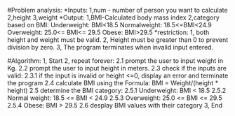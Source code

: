 #Problem analysis:
*Inputs:
1,num - number of person you want to calculate
2,height
3,weight
*Output:
1,BMI-Calculated body mass index
2,category based on BMI:
  Underweight: BMI<18.5
  Normalweight: 18.5<=BMI<24.9
  Overweight: 25.0<= BMI<= 29.5
  Obese: BMI>29.5
*restriction:
 1, both height and weight must be valid.
 2, Height must be greater than 0 to prevent division by zero.
 3, The program terminates when invalid input entered.

#Algorithm:
  1, Start
  2, repeat forever:
   2.1 prompt the user to input weight in Kg.
   2.2 prompt the user to input height in meters.
   2.3 check if the inputs are valid:
    2.3.1 if the input is invalid or height <=0, display an error and terminate the program
   2.4 calculate BMI using the Formula: BMI = Weight/(height * height)
   2.5 determine the BMI category:
    2.5.1 Underweight: BMI < 18.5
    2.5.2 Normal weight: 18.5 <= BMI < 24.9
    2.5.3 Overweight: 25.0 <= BMI <= 29.5
    2.5.4 Obese: BMI > 29.5
   2.6 desplay BMI values with their category
  3, End 
